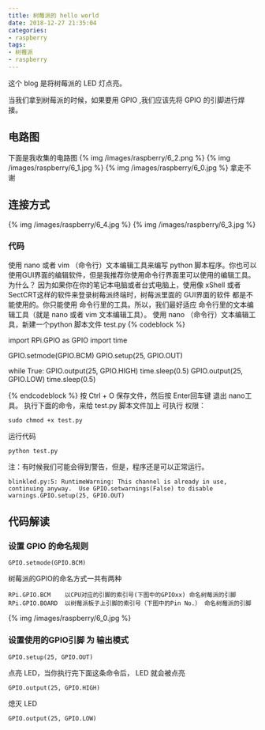 ```yaml
---
title: 树莓派的 hello world
date: 2018-12-27 21:35:04
categories:
- raspberry
tags:
- 树莓派
- raspberry
---
```

这个 blog 是将树莓派的 LED 灯点亮。
<!--more-->
当我们拿到树莓派的时候，如果要用 GPIO ,我们应该先将 GPIO 的引脚进行焊接。
## 电路图
下面是我收集的电路图
{% img /images/raspberry/6_2.png %}
{% img /images/raspberry/6_1.jpg %}
{% img /images/raspberry/6_0.jpg %}
拿走不谢
## 连接方式
{% img /images/raspberry/6_4.jpg %}
{% img /images/raspberry/6_3.jpg %}
### 代码
使用 nano 或者 vim （命令行）文本编辑工具来编写 python 脚本程序。你也可以使用GUI界面的编辑软件，但是我推荐你使用命令行界面里可以使用的编辑工具。 
为什么？ 因为如果你在你的笔记本电脑或者台式电脑上，使用像 xShell 或者 SectCRT这样的软件来登录树莓派终端时，树莓派里面的 GUI界面的软件 都是不能使用的。你只能使用 命令行里的工具。所以，我们最好适应 命令行里的文本编辑工具（就是 nano 或者 vim 文本编辑工具）。
使用 nano （命令行）文本编辑工具，新建一个python 脚本文件 test.py
{% codeblock %}

import RPi.GPIO as GPIO
import time

GPIO.setmode(GPIO.BCM)
GPIO.setup(25, GPIO.OUT)

while True:
    GPIO.output(25, GPIO.HIGH)
    time.sleep(0.5)
    GPIO.output(25, GPIO.LOW)
    time.sleep(0.5)

{% endcodeblock %}
按 Ctrl + O 保存文件，然后按 Enter回车键 退出 nano工具。
执行下面的命令，来给 test.py 脚本文件加上 可执行 权限：
	
	sudo chmod +x test.py
	
运行代码

	python test.py
	
注：有时候我们可能会得到警告，但是，程序还是可以正常运行。

	blinkled.py:5: RuntimeWarning: This channel is already in use, continuing anyway.  Use GPIO.setwarnings(False) to disable warnings.GPIO.setup(25, GPIO.OUT)

## 代码解读
### 设置 GPIO 的命名规则

	GPIO.setmode(GPIO.BCM)
	
树莓派的GPIO的命名方式一共有两种	

	RPi.GPIO.BCM	以CPU对应的引脚的索引号(下图中的GPIOxx) 命名树莓派的引脚
	RPi.GPIO.BOARD	以树莓派板子上引脚的索引号（下图中的Pin No.） 命名树莓派的引脚
	
{% img /images/raspberry/6_0.jpg %}
### 设置使用的GPIO引脚 为 输出模式

	GPIO.setup(25, GPIO.OUT)
	
点亮 LED，当你执行完下面这条命令后， LED 就会被点亮

	GPIO.output(25, GPIO.HIGH)
	 
熄灭 LED

	GPIO.output(25, GPIO.LOW)
	
	
	
	
	
